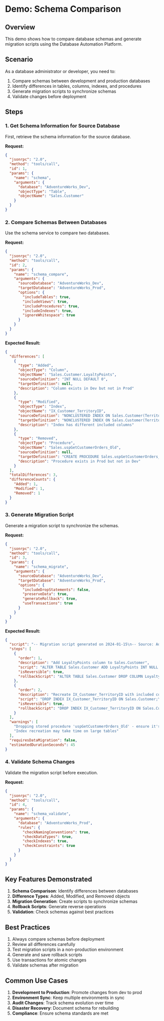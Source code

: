 # Demo: Schema Comparison

## Overview
This demo shows how to compare database schemas and generate migration scripts using the Database Automation Platform.

## Scenario
As a database administrator or developer, you need to:
1. Compare schemas between development and production databases
2. Identify differences in tables, columns, indexes, and procedures
3. Generate migration scripts to synchronize schemas
4. Validate changes before deployment

## Steps

### 1. Get Schema Information for Source Database
First, retrieve the schema information for the source database.

**Request:**
```json
{
  "jsonrpc": "2.0",
  "method": "tools/call",
  "id": 1,
  "params": {
    "name": "schema",
    "arguments": {
      "database": "AdventureWorks_Dev",
      "objectType": "Table",
      "objectName": "Sales.Customer"
    }
  }
}
```

### 2. Compare Schemas Between Databases
Use the schema service to compare two databases.

**Request:**
```json
{
  "jsonrpc": "2.0",
  "method": "tools/call",
  "id": 2,
  "params": {
    "name": "schema_compare",
    "arguments": {
      "sourceDatabase": "AdventureWorks_Dev",
      "targetDatabase": "AdventureWorks_Prod",
      "options": {
        "includeTables": true,
        "includeViews": true,
        "includeProcedures": true,
        "includeIndexes": true,
        "ignoreWhitespace": true
      }
    }
  }
}
```

**Expected Result:**
```json
{
  "differences": [
    {
      "type": "Added",
      "objectType": "Column",
      "objectName": "Sales.Customer.LoyaltyPoints",
      "sourceDefinition": "INT NULL DEFAULT 0",
      "targetDefinition": null,
      "description": "Column exists in Dev but not in Prod"
    },
    {
      "type": "Modified",
      "objectType": "Index",
      "objectName": "IX_Customer_TerritoryID",
      "sourceDefinition": "NONCLUSTERED INDEX ON Sales.Customer(TerritoryID) INCLUDE (PersonID)",
      "targetDefinition": "NONCLUSTERED INDEX ON Sales.Customer(TerritoryID)",
      "description": "Index has different included columns"
    },
    {
      "type": "Removed",
      "objectType": "Procedure",
      "objectName": "Sales.uspGetCustomerOrders_Old",
      "sourceDefinition": null,
      "targetDefinition": "CREATE PROCEDURE Sales.uspGetCustomerOrders_Old...",
      "description": "Procedure exists in Prod but not in Dev"
    }
  ],
  "totalDifferences": 3,
  "differenceCounts": {
    "Added": 1,
    "Modified": 1,
    "Removed": 1
  }
}
```

### 3. Generate Migration Script
Generate a migration script to synchronize the schemas.

**Request:**
```json
{
  "jsonrpc": "2.0",
  "method": "tools/call",
  "id": 3,
  "params": {
    "name": "schema_migrate",
    "arguments": {
      "sourceDatabase": "AdventureWorks_Dev",
      "targetDatabase": "AdventureWorks_Prod",
      "options": {
        "includeDropStatements": false,
        "preserveData": true,
        "generateRollback": true,
        "useTransactions": true
      }
    }
  }
}
```

**Expected Result:**
```json
{
  "script": "-- Migration script generated on 2024-01-15\n-- Source: AdventureWorks_Dev\n-- Target: AdventureWorks_Prod\n\nBEGIN TRANSACTION;\n\n-- Add new column\nALTER TABLE Sales.Customer\nADD LoyaltyPoints INT NULL DEFAULT 0;\n\n-- Modify index\nDROP INDEX IX_Customer_TerritoryID ON Sales.Customer;\nCREATE NONCLUSTERED INDEX IX_Customer_TerritoryID\nON Sales.Customer(TerritoryID)\nINCLUDE (PersonID);\n\n-- Drop old procedure\nIF EXISTS (SELECT * FROM sys.procedures WHERE name = 'uspGetCustomerOrders_Old')\n    DROP PROCEDURE Sales.uspGetCustomerOrders_Old;\n\nCOMMIT TRANSACTION;",
  "steps": [
    {
      "order": 1,
      "description": "Add LoyaltyPoints column to Sales.Customer",
      "script": "ALTER TABLE Sales.Customer ADD LoyaltyPoints INT NULL DEFAULT 0;",
      "isReversible": true,
      "rollbackScript": "ALTER TABLE Sales.Customer DROP COLUMN LoyaltyPoints;"
    },
    {
      "order": 2,
      "description": "Recreate IX_Customer_TerritoryID with included columns",
      "script": "DROP INDEX IX_Customer_TerritoryID ON Sales.Customer;\nCREATE NONCLUSTERED INDEX IX_Customer_TerritoryID ON Sales.Customer(TerritoryID) INCLUDE (PersonID);",
      "isReversible": true,
      "rollbackScript": "DROP INDEX IX_Customer_TerritoryID ON Sales.Customer;\nCREATE NONCLUSTERED INDEX IX_Customer_TerritoryID ON Sales.Customer(TerritoryID);"
    }
  ],
  "warnings": [
    "Dropping stored procedure 'uspGetCustomerOrders_Old' - ensure it's no longer in use",
    "Index recreation may take time on large tables"
  ],
  "requiresDataMigration": false,
  "estimatedDurationSeconds": 45
}
```

### 4. Validate Schema Changes
Validate the migration script before execution.

**Request:**
```json
{
  "jsonrpc": "2.0",
  "method": "tools/call",
  "id": 4,
  "params": {
    "name": "schema_validate",
    "arguments": {
      "database": "AdventureWorks_Prod",
      "rules": {
        "checkNamingConventions": true,
        "checkDataTypes": true,
        "checkIndexes": true,
        "checkConstraints": true
      }
    }
  }
}
```

## Key Features Demonstrated

1. **Schema Comparison**: Identify differences between databases
2. **Difference Types**: Added, Modified, and Removed objects
3. **Migration Generation**: Create scripts to synchronize schemas
4. **Rollback Scripts**: Generate reverse operations
5. **Validation**: Check schemas against best practices

## Best Practices

1. Always compare schemas before deployment
2. Review all differences carefully
3. Test migration scripts in a non-production environment
4. Generate and save rollback scripts
5. Use transactions for atomic changes
6. Validate schemas after migration

## Common Use Cases

1. **Development to Production**: Promote changes from dev to prod
2. **Environment Sync**: Keep multiple environments in sync
3. **Audit Changes**: Track schema evolution over time
4. **Disaster Recovery**: Document schema for rebuilding
5. **Compliance**: Ensure schema standards are met